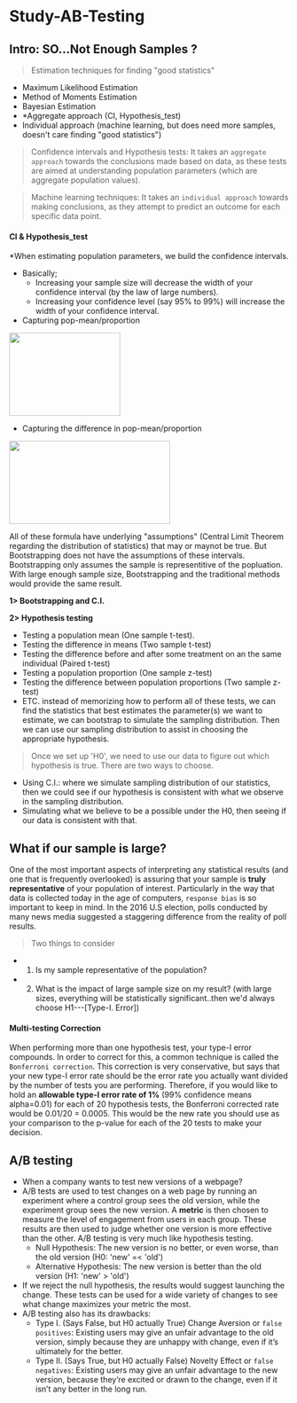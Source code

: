 # Study-AB-Testing


## Intro: SO...Not Enough Samples ? 
>Estimation techniques for finding "good statistics"
 - Maximum Likelihood Estimation
 - Method of Moments Estimation
 - Bayesian Estimation
 - *Aggregate approach (CI, Hypothesis_test)
 - Individual approach (machine learning, but does need more samples, doesn't care finding "good statistics")
> Confidence intervals and Hypothesis tests: It takes an `aggregate approach` towards the conclusions made based on data, as these tests are aimed at understanding population parameters (which are aggregate population values).

> Machine learning techniques: It takes an `individual approach` towards making conclusions, as they attempt to predict an outcome for each specific data point.

#### CI & Hypothesis_test 

*When estimating population parameters, we build the confidence intervals.
 - Basically;
   - Increasing your sample size will decrease the width of your confidence interval (by the law of large numbers).
   - Increasing your confidence level (say 95% to 99%) will increase the width of your confidence interval. 
 - Capturing pop-mean/proportion
<img src="https://user-images.githubusercontent.com/31917400/34266269-6c003960-e670-11e7-857f-3a755839c4b9.jpg" width="200" height="150" />  

 - Capturing the difference in pop-mean/proportion
<img src="https://user-images.githubusercontent.com/31917400/34266277-6e55239c-e670-11e7-924e-212e7c9f7876.jpg" width="290" height="150" />  

All of these formula have underlying "assumptions" (Central Limit Theorem regarding the distribution of statistics) that may or maynot be true. But Bootstrapping does not have the assumptions of these intervals. Bootstrapping only assumes the sample is representitive of the popluation. With large enough sample size, Bootstrapping and the traditional methods would provide the same result.    

__1> Bootstrapping and C.I.__






__2> Hypothesis testing__
 - Testing a population mean (One sample t-test).
 - Testing the difference in means (Two sample t-test)
 - Testing the difference before and after some treatment on an the same individual (Paired t-test)
 - Testing a population proportion (One sample z-test)
 - Testing the difference between population proportions (Two sample z-test)
 - ETC. instead of memorizing how to perform all of these tests, we can find the statistics that best estimates the parameter(s) we want to estimate, we can bootstrap to simulate the sampling distribution. Then we can use our sampling distribution to assist in choosing the appropriate hypothesis.
> Once we set up 'H0', we need to use our data to figure out which hypothesis is true. There are two ways to choose. 
 - Using C.I.: where we simulate sampling distribution of our statistics, then we could see if our hypothesis is consistent with what we observe in the sampling distribution.  
 - Simulating what we believe to be a possible under the H0, then seeing if our data is consistent with that.  
 
 
 
 
 
 

## What if our sample is large?
One of the most important aspects of interpreting any statistical results (and one that is frequently overlooked) is assuring that your sample is **truly representative** of your population of interest. Particularly in the way that data is collected today in the age of computers, `response bias` is so important to keep in mind. In the 2016 U.S election, polls conducted by many news media suggested a staggering difference from the reality of poll results. 
> Two things to consider
 - 1) Is my sample representative of the population?
 - 2) What is the impact of large sample size on my result? (with large sizes, everything will be statistically significant..then we'd always choose H1---[Type-I. Error]) 

#### Multi-testing Correction
When performing more than one hypothesis test, your type-I error compounds. In order to correct for this, a common technique is called the `Bonferroni correction`. This correction is very conservative, but says that your new type-I error rate should be the error rate you actually want divided by the number of tests you are performing. Therefore, if you would like to hold an **allowable type-I error rate of 1%** (99% confidence means alpha=0.01) for each of 20 hypothesis tests, the Bonferroni corrected rate would be 0.01/20 = 0.0005. This would be the new rate you should use as your comparison to the p-value for each of the 20 tests to make your decision.

## A/B testing 
 - When a company wants to test new versions of a webpage? 
 - A/B tests are used to test changes on a web page by running an experiment where a control group sees the old version, while the experiment group sees the new version. A **metric** is then chosen to measure the level of engagement from users in each group. These results are then used to judge whether one version is more effective than the other. A/B testing is very much like hypothesis testing.
   - Null Hypothesis: The new version is no better, or even worse, than the old version (H0: 'new' =< 'old')
   - Alternative Hypothesis: The new version is better than the old version (H1: 'new' > 'old')
 - If we reject the null hypothesis, the results would suggest launching the change. These tests can be used for a wide variety of changes to see what change maximizes your metric the most.
 - A/B testing also has its drawbacks: 
   - Type I. (Says False, but H0 actually True) Change Aversion or `false positives`: Existing users may give an unfair advantage to the old version, simply because they are unhappy with change, even if it’s ultimately for the better.
   - Type II. (Says True, but H0 actually False) Novelty Effect or `false negatives`: Existing users may give an unfair advantage to the new version, because they’re excited or drawn to the change, even if it isn’t any better in the long run.



